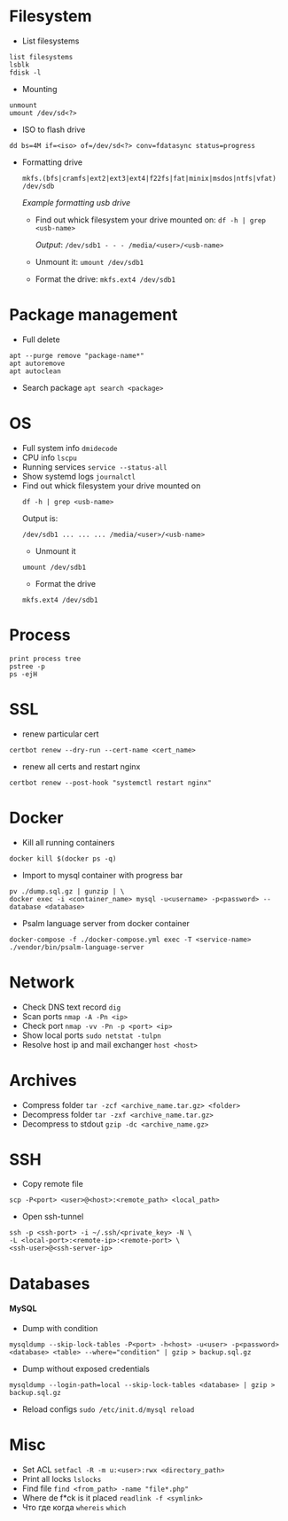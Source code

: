 # Filesystem

- List filesystems
```
list filesystems
lsblk 
fdisk -l
```

- Mounting
```
unmount
umount /dev/sd<?>
```

- ISO to flash drive
```
dd bs=4M if=<iso> of=/dev/sd<?> conv=fdatasync status=progress
```

- Formatting drive
  ```
  mkfs.(bfs|cramfs|ext2|ext3|ext4|f22fs|fat|minix|msdos|ntfs|vfat) /dev/sdb
  ```

  _Example formatting usb drive_
    - Find out whick filesystem your drive mounted on: `df -h | grep <usb-name>`
    
      _Output_: `/dev/sdb1 - - - /media/<user>/<usb-name>`
    - Unmount it: `umount /dev/sdb1`
    - Format the drive: `mkfs.ext4 /dev/sdb1`

# Package management
- Full delete
```
apt --purge remove "package-name*"
apt autoremove
apt autoclean
```

- Search package ```apt search <package>```

# OS
- Full system info ```dmidecode```
- CPU info ```lscpu```
- Running services ```service --status-all```
- Show systemd logs ```journalctl```
- Find out whick filesystem your drive mounted on
    ```
    df -h | grep <usb-name>
    ```
    Output is:
    ```
    /dev/sdb1 ... ... ... /media/<user>/<usb-name>
    ```
    - Unmount it
    ```
    umount /dev/sdb1
    ```
    - Format the drive
    ```
    mkfs.ext4 /dev/sdb1
    ```
# Process

```
print process tree
pstree -p
ps -ejH
```

# SSL
- renew particular cert 
```
certbot renew --dry-run --cert-name <cert_name>
```
- renew all certs and restart nginx 
```
certbot renew --post-hook "systemctl restart nginx"
```

# Docker
- Kill all running containers
```
docker kill $(docker ps -q)
```
- Import to mysql container with progress bar
```
pv ./dump.sql.gz | gunzip | \
docker exec -i <container_name> mysql -u<username> -p<password> --database <database>
```
- Psalm language server from docker container
```
docker-compose -f ./docker-compose.yml exec -T <service-name> ./vendor/bin/psalm-language-server
```

# Network

- Check DNS text record ```dig```
- Scan ports ```nmap -A -Pn <ip>```
- Check port ```nmap -vv -Pn -p <port> <ip>```
- Show local ports ```sudo netstat -tulpn```
- Resolve host ip and mail exchanger ```host <host>```

# Archives
- Compress folder ```tar -zcf <archive_name.tar.gz> <folder>```
- Decompress folder ```tar -zxf <archive_name.tar.gz>```
- Decompress to stdout ```gzip -dc <archive_name.gz>```

# SSH
- Copy remote file
```
scp -P<port> <user>@<host>:<remote_path> <local_path>
```
- Open ssh-tunnel
```
ssh -p <ssh-port> -i ~/.ssh/<private_key> -N \ 
-L <local-port>:<remote-ip>:<remote-port> \
<ssh-user>@<ssh-server-ip>
```

# Databases

#### MySQL

- Dump with condition
```
mysqldump --skip-lock-tables -P<port> -h<host> -u<user> -p<password> <database> <table> --where="condition" | gzip > backup.sql.gz
```

- Dump without exposed credentials
```
mysqldump --login-path=local --skip-lock-tables <database> | gzip > backup.sql.gz
``` 

- Reload configs ```sudo /etc/init.d/mysql reload```

# Misc

- Set ACL ```setfacl -R -m u:<user>:rwx <directory_path>```
- Print all locks ```lslocks```
- Find file ```find <from_path> -name "file*.php"```
- Where de f*ck is it placed ```readlink -f <symlink>```
- Что где когда ```whereis``` ```which```
